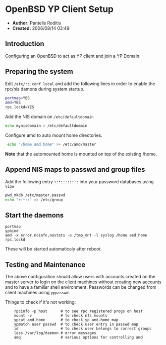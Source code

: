 ---
---

# OpenBSD YP Client Setup
* **Author:** Pantelis Roditis
* **Created:** 2006/08/14 03:49

## Introduction
Configuring an OpenBSD to act as YP client and join a YP Domain.

## Preparing the system
Edit `/etc/rc.conf.local` and add the following lines in order to enable the rpc/nis damons during system startup.
```sh
portmap=YES
amd=YES
rpc.lockd=YES
```

Add the NIS domain on `/etc/defaultdomain`
```sh
echo mynisdomain > /etc/defaultdomain
```

Configure amd to auto mount home directories.

```sh
 echo "/home amd.home" >> /etc/amd/master
```

**Note** that the automounted home is mounted on top of the existing /home.

## Append NIS maps to passwd and group files
Add the following entry `+:*::::::::` into your password databases using `vipw`
```sh
pwd_mkdb /etc/master.passwd
echo "+:*::" >> /etc/group
```
## Start the daemons
```
portmap
ypbind
amd -x error,noinfo,nostats -a /tmp_mnt -l syslog /home amd.home
rpc.lockd
```

These will be started automaticaly after reboot.

## Testing and Maintenance
The above configuration should allow users with accounts created on the master server to login on the client machines without creating new accounts and to have a familiar shell environment. Passwords can be changed from client machines using `yppasswd`.

Things to check if it's not working:
```
    rpcinfo -p host      # to see rpc registered progs on host
    mount -v             # to check nfs mounts
    ypcat amd.home       # to check yp amd.home map
    ypmatch user passwd  # to check user entry in passwd map
    id                   # to check user belongs to correct groups
    less /var/log/daemon # error messages
    amq                  # various options for controlling amd
```
